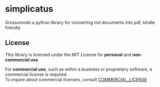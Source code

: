 # simplicatus
Grossomodo a python library for converting md documents into pdf, kindle friendly


## License
This library is licensed under the MIT License for **personal** and **non-commercial use**.

For **commercial use**, such as within a business or proprietary software, a commercial license is required.  
To inquire about commercial licenses, consult [COMMERCIAL_LICENSE](https://github.com/sebs-tech/simplicatus/blob/main/COMMERCIAL_LICENSE)

